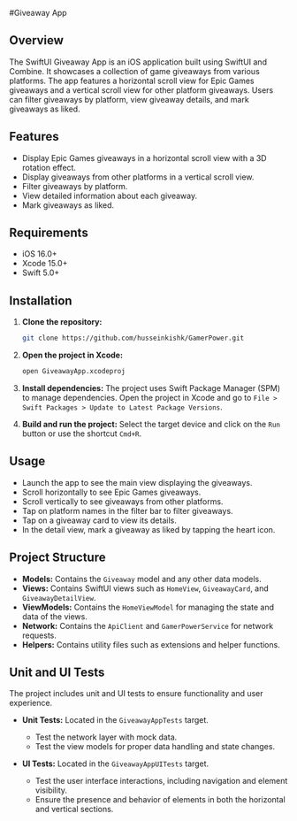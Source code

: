 #Giveaway App

## Overview

The SwiftUI Giveaway App is an iOS application built using SwiftUI and Combine. It showcases a collection of game giveaways from various platforms. The app features a horizontal scroll view for Epic Games giveaways and a vertical scroll view for other platform giveaways. Users can filter giveaways by platform, view giveaway details, and mark giveaways as liked.

## Features

- Display Epic Games giveaways in a horizontal scroll view with a 3D rotation effect.
- Display giveaways from other platforms in a vertical scroll view.
- Filter giveaways by platform.
- View detailed information about each giveaway.
- Mark giveaways as liked.

## Requirements

- iOS 16.0+
- Xcode 15.0+
- Swift 5.0+

## Installation

1. **Clone the repository:**
    ```bash
    git clone https://github.com/husseinkishk/GamerPower.git
    ```

2. **Open the project in Xcode:**
    ```bash
    open GiveawayApp.xcodeproj
    ```

3. **Install dependencies:**
    The project uses Swift Package Manager (SPM) to manage dependencies. Open the project in Xcode and go to `File > Swift Packages > Update to Latest Package Versions`.

4. **Build and run the project:**
    Select the target device and click on the `Run` button or use the shortcut `Cmd+R`.

## Usage

- Launch the app to see the main view displaying the giveaways.
- Scroll horizontally to see Epic Games giveaways.
- Scroll vertically to see giveaways from other platforms.
- Tap on platform names in the filter bar to filter giveaways.
- Tap on a giveaway card to view its details.
- In the detail view, mark a giveaway as liked by tapping the heart icon.

## Project Structure

- **Models:** Contains the `Giveaway` model and any other data models.
- **Views:** Contains SwiftUI views such as `HomeView`, `GiveawayCard`, and `GiveawayDetailView`.
- **ViewModels:** Contains the `HomeViewModel` for managing the state and data of the views.
- **Network:** Contains the `ApiClient` and `GamerPowerService` for network requests.
- **Helpers:** Contains utility files such as extensions and helper functions.

## Unit and UI Tests

The project includes unit and UI tests to ensure functionality and user experience.

- **Unit Tests:** Located in the `GiveawayAppTests` target.
    - Test the network layer with mock data.
    - Test the view models for proper data handling and state changes.

- **UI Tests:** Located in the `GiveawayAppUITests` target.
    - Test the user interface interactions, including navigation and element visibility.
    - Ensure the presence and behavior of elements in both the horizontal and vertical sections.

